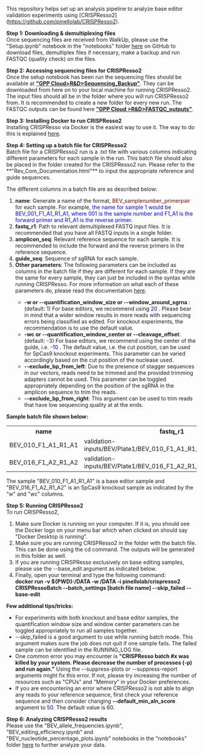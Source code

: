 This repository helps set up an analysis pipeline to analyze base editor validation experiments using [CRISPResso2] 
(https://github.com/pinellolab/CRISPResso2).
<p>
<b>Step 1: Downloading & demultiplexing files</b><br>Once sequencing files are received from WalkUp, please use the 
"Setup.ipynb" notebook in the "notebooks" folder <a href="https://github.com/mhegde/be-validation-pipeline" target="_blank">
here</a> on GitHub to download files, demultiplex files if necessary, make a backup and run FASTQC (quality check) on the files.
</p>

<p>
<b>Step 2: Accessing sequencing files for CRISPResso2</b><br>Once the setup notebook has been run the sequencing files 
should be available at <b><a href='https://drive.google.com/drive/folders/1uMXOLjvfY9TNlhwj0fVcTp6k2-heQe0c' target="_blank">
"GPP Cloud>R&D>Sequencing_Backup"</a></b>. They can be downloaded from here on to your local machine for running CRISPResso2. The
input files should all be in the folder where you will run CRISPResso2 from. It is recommended to create a new folder 
for every new run. The FASTQC outputs can be found here <b><a href='https://drive.google.com/drive/folders/1NhOYq3_P2Jr3aj_K0KbU1f-9iSWBbKso' target="_blank">
"GPP Cloud >R&D>FASTQC_outputs"</a></b>.
</p>

<p>
<b>Step 3: Installing Docker to run CRISPResso2</b><br>Installing CRISPResso via Docker is the easiest way to use
it. The way to do this is explained <a href="https://github.com/pinellolab/CRISPResso2#docker" target="_blank">here</a>.
</p>

<p>
<b>Step 4: Setting up a batch file for CRISPResso2</b><br>Batch file for a CRISPResso2 run is a .txt file with various 
columns indicating different parameters for each sample in the run. This batch file should also be placed in the folder 
created for the CRISPResso2 run. Please refer to the **"Rev_Com_Documentation.html"** to input the appropriate reference and 
guide sequences. 

The different columns in a batch file are as described below: 
<ol>
    <li><b>name</b>: Generate a name of the format, <font color="#8b0000"> BEV_samplenumber_primerpair</font>
    for each sample. For example, <font color="blue">the name for sample 1 would be BEV_001_F1_A1_R1_A1, where 001 is 
    the sample number and F1_A1 is the forward primer and R1_A1 is the reverse primer</font>.</li>
    <li><b>fastq_r1</b>: Path to relevant demultiplexed FASTQ input files. It is recommended that you have all FASTQ
    inputs in a single folder.</li>
    <li><b>amplicon_seq</b>: Relevant reference sequence for each sample. It is recommended to include the forward 
    and the reverse primers in the reference sequence.</li>
    <li><b>guide_seq</b>: Sequence of sgRNA for each sample.</li>
    <li><b>Other parameters</b>: The following parameters can be included as columns in the batch file if they are 
    different for each sample. If they are the same for every sample, they can just be included in the syntax while 
    running CRISPResso. For more information on what each of these parameters do, please read the documentation 
    <a href="https://github.com/pinellolab/CRISPResso2" target="_blank">here</a>. </li>
    <ul>
        <li><b>-w or --quantification_window_size or --window_around_sgrna </b>: (default: 1) For base editors, we 
        recommend using <font color="blue"> 20 </font>. Please bear in mind that a wider window results in more reads 
        with sequencing errors being classified as edited. For knockout experiments, the recommendation is to use the 
        default value.</li>
        <li><b>-wc or --quantification_window_center or --cleavage_offset</b>: (default: -3) For base editors, we 
        recommend using the center of the guide, i.e. <font color="blue"> -10 </font>. The default value, i.e. the cut 
        position, can be used for SpCas9 knockout experiments. This parameter can be varied accordingly based on the 
        cut position of the nuclease used.</li>
        <li><b>--exclude_bp_from_left</b>: Due to the presence of stagger sequences in our vectors, reads need to be 
        trimmed and the provided trimming adapters cannot be used. This parameter can be toggled appropriately depending
        on the position of the sgRNA in the amplicon sequence to trim the reads. </li>
        <li><b>--exclude_bp_from_right</b>: This argument can be used to trim reads that have low sequencing quality at 
        at the ends.</li>
    </ul>
</ol>
<p><b>Sample batch file shown below:</b></p>
<table>
    <tbody>
        <tr>
            <th><b>name</b></th>
            <th><b>fastq_r1</b></th>
            <th><b>amplicon_seq</b></th>
            <th><b>guide_seq</b></th>
            <th><b>w</b></th>
            <th><b>wc</b></th>
        </tr>
        <tr>
            <td>BEV_010_F1_A1_R1_A1</td>
            <td>validation-inputs/BEV/Plate1/BEV_010_F1_A1_R1_A1.construct.fastq.gz</td>
            <td>GCTATTTAGTGTTATCCAAGGAACATCTTCAGTATCTCTAGGATTCTCTGAGCATGGCAGTTTCTGCTTAT</td>
            <td>GGAACATCTTCAGTATCTCT</td>
            <td>20</td>
            <td>-10</td>
        </tr>
        <tr>
            <td>BEV_016_F1_A2_R1_A2</td>
            <td>validation-inputs/BEV/Plate1/BEV_016_F1_A2_R1_A2.construct.fastq.gz</td>
            <td>TTATATACCTTTTGGTTATATCATTCTTACATAAAGGACACTGTGAAGGCCCTTTCTTCTGGTTGAGAA</td>
            <td>GTTATATCATTCTTACATAA</td>
            <td>1</td>
            <td>-3</td>
        </tr>
    </tbody>
</table>
<p>The sample "BEV_010_F1_A1_R1_A1" is a base editor sample and "BEV_016_F1_A2_R1_A2" is an SpCas9 knockout sample as 
indicated by the "w" and "wc" columns.</p>

<p>
<b>Step 5: Running CRISPResso2</b><br>To run CRISPResso2,
<ol>
    <li>Make sure Docker is running on your computer. If it is, you should see the Docker logo on your menu bar which 
    when clicked on should say "Docker Desktop is running".</li> 
    <li>Make sure you are running CRISPResso2 in the folder with the batch file. This can be done using the cd command.
    The outputs will be generated in this folder as well. </li>
    <li>If you are running CRISPResso exclusively on base editing samples, please use the --base_edit argument as indicated
    below.</li>
    <li>Finally, open your terminal and type the following command:<br>
    <b>docker run -v ${PWD}:/DATA -w /DATA -i pinellolab/crispresso2 CRISPRessoBatch --batch_settings [batch file name] 
    --skip_failed --base-edit</b></li>
</ol>

<p>
<b>Few additional tips/tricks:</b>
<ul>
    <li>For experiments with both knockout and base editor samples, the quantification window size and window center 
    parameters can be toggled appropriately to run all samples together.</li>
    <li>--skip_failed is a good argument to use while running batch mode. This argument makes sure the job does not quit
    if one sample fails. The failed sample can be identified in the RUNNING_LOG file. </li>
    <li>One common error you may encounter is <b>"CRISPResso batch #x was killed by your system. Please decrease the 
    number of processes (-p) and run again."</b> Using  the --suppress-plots or --suppress-report arguments might fix this 
    error.  If not, please try increasing the number of resources such as "CPUs" and "Memory" in your Docker 
    preferences.</li>
    <li>If you are encountering an error where CRISPResso2 is not able to align any reads to your reference sequence, 
    first check your reference sequence and then consider changing <b>--default_min_aln_score</b> argument to 
    <font color='blue'>50</font>. The default value is 60. </li>
</ul>

<p>
<b>Step 6: Analyzing CRISPResso2 results</b><br> Please use the "BEV_allele_frequencies.ipynb", "BEV_editing_efficiency.ipynb"
and "BEV_nucleotide_percentage_plots.ipynb" notebooks in the "notebooks" folder 
<a href="https://github.com/mhegde/be-validation-pipeline" target="_blank">here</a> to further analyze your data.  
</p>
